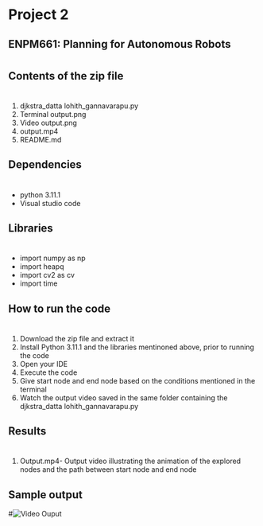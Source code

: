 # Project 2

## ENPM661: Planning for Autonomous Robots
#
## Contents of the zip file
#
1. djkstra_datta lohith_gannavarapu.py
2. Terminal output.png
3. Video output.png
4. output.mp4
5. README.md

## Dependencies
#
- python 3.11.1
- Visual studio code

## Libraries
#
- import numpy as np
- import heapq
- import cv2 as cv
- import time

## How to run the code
#
1. Download the zip file and extract it
2. Install Python 3.11.1 and the libraries mentinoned above, prior to running the code
3. Open your IDE
4. Execute the code 
5. Give start node and end node based on the conditions mentioned in the terminal
6. Watch the output video saved in the same folder containing the djkstra_datta lohith_gannavarapu.py

## Results
#
1. Output.mp4- Output video illustrating the animation of the explored nodes and the path between start node and end node

## Sample output
#![Video Ouput](https://user-images.githubusercontent.com/126642779/224514903-523e45cf-98d7-4ff4-8e58-5b730b0d2ce3.png)

